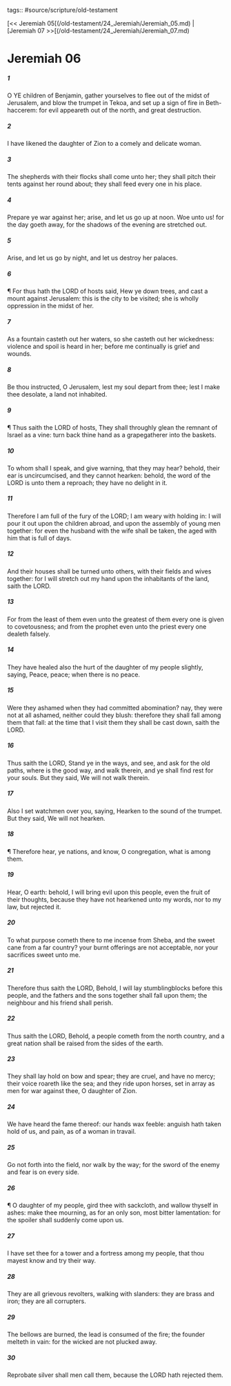 tags:: #source/scripture/old-testament

[<< Jeremiah 05[(/old-testament/24_Jeremiah/Jeremiah_05.md) | [Jeremiah 07 >>[(/old-testament/24_Jeremiah/Jeremiah_07.md)

# Jeremiah 06

##### 1

O YE children of Benjamin, gather yourselves to flee out of the midst of Jerusalem, and blow the trumpet in Tekoa, and set up a sign of fire in Beth-haccerem: for evil appeareth out of the north, and great destruction.

##### 2

I have likened the daughter of Zion to a comely and delicate woman.

##### 3

The shepherds with their flocks shall come unto her; they shall pitch their tents against her round about; they shall feed every one in his place.

##### 4

Prepare ye war against her; arise, and let us go up at noon. Woe unto us! for the day goeth away, for the shadows of the evening are stretched out.

##### 5

Arise, and let us go by night, and let us destroy her palaces.

##### 6

¶ For thus hath the LORD of hosts said, Hew ye down trees, and cast a mount against Jerusalem: this is the city to be visited; she is wholly oppression in the midst of her.

##### 7

As a fountain casteth out her waters, so she casteth out her wickedness: violence and spoil is heard in her; before me continually is grief and wounds.

##### 8

Be thou instructed, O Jerusalem, lest my soul depart from thee; lest I make thee desolate, a land not inhabited.

##### 9

¶ Thus saith the LORD of hosts, They shall throughly glean the remnant of Israel as a vine: turn back thine hand as a grapegatherer into the baskets.

##### 10

To whom shall I speak, and give warning, that they may hear? behold, their ear is uncircumcised, and they cannot hearken: behold, the word of the LORD is unto them a reproach; they have no delight in it.

##### 11

Therefore I am full of the fury of the LORD; I am weary with holding in: I will pour it out upon the children abroad, and upon the assembly of young men together: for even the husband with the wife shall be taken, the aged with him that is full of days.

##### 12

And their houses shall be turned unto others, with their fields and wives together: for I will stretch out my hand upon the inhabitants of the land, saith the LORD.

##### 13

For from the least of them even unto the greatest of them every one is given to covetousness; and from the prophet even unto the priest every one dealeth falsely.

##### 14

They have healed also the hurt of the daughter of my people slightly, saying, Peace, peace; when there is no peace.

##### 15

Were they ashamed when they had committed abomination? nay, they were not at all ashamed, neither could they blush: therefore they shall fall among them that fall: at the time that I visit them they shall be cast down, saith the LORD.

##### 16

Thus saith the LORD, Stand ye in the ways, and see, and ask for the old paths, where is the good way, and walk therein, and ye shall find rest for your souls. But they said, We will not walk therein.

##### 17

Also I set watchmen over you, saying, Hearken to the sound of the trumpet. But they said, We will not hearken.

##### 18

¶ Therefore hear, ye nations, and know, O congregation, what is among them.

##### 19

Hear, O earth: behold, I will bring evil upon this people, even the fruit of their thoughts, because they have not hearkened unto my words, nor to my law, but rejected it.

##### 20

To what purpose cometh there to me incense from Sheba, and the sweet cane from a far country? your burnt offerings are not acceptable, nor your sacrifices sweet unto me.

##### 21

Therefore thus saith the LORD, Behold, I will lay stumblingblocks before this people, and the fathers and the sons together shall fall upon them; the neighbour and his friend shall perish.

##### 22

Thus saith the LORD, Behold, a people cometh from the north country, and a great nation shall be raised from the sides of the earth.

##### 23

They shall lay hold on bow and spear; they are cruel, and have no mercy; their voice roareth like the sea; and they ride upon horses, set in array as men for war against thee, O daughter of Zion.

##### 24

We have heard the fame thereof: our hands wax feeble: anguish hath taken hold of us, and pain, as of a woman in travail.

##### 25

Go not forth into the field, nor walk by the way; for the sword of the enemy and fear is on every side.

##### 26

¶ O daughter of my people, gird thee with sackcloth, and wallow thyself in ashes: make thee mourning, as for an only son, most bitter lamentation: for the spoiler shall suddenly come upon us.

##### 27

I have set thee for a tower and a fortress among my people, that thou mayest know and try their way.

##### 28

They are all grievous revolters, walking with slanders: they are brass and iron; they are all corrupters.

##### 29

The bellows are burned, the lead is consumed of the fire; the founder melteth in vain: for the wicked are not plucked away.

##### 30

Reprobate silver shall men call them, because the LORD hath rejected them.
